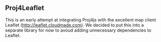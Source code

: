 Proj4Leaflet
---
This is an early attempt at integrating Proj4js with the excellent map client Leaflet (http://leaflet.cloudmade.com). We decided to put this into a separate library for now to avoud adding unnecessary dependencies to Leaflet.
